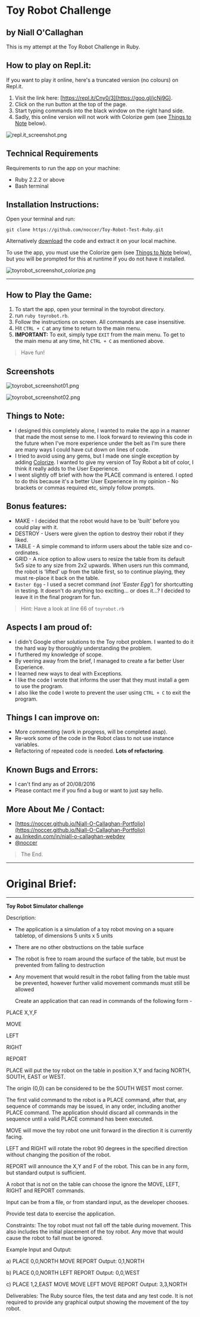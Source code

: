 # Toy Robot Challenge

## by Niall O'Callaghan

This is my attempt at the Toy Robot Challenge in Ruby.

## How to play on Repl.it:

If you want to play it online, here's a truncated version (no colours) on Repl.it.

1. Visit the link here: [https://repl.it/Cny0/3](https://goo.gl/jcNj9G).
2. Click on the run button at the top of the page.
3. Start typing commands into the black window on the right hand side.
4. Sadly, this online version will not work with Colorize gem (see [Things to Note](#things-to-note) below).

![repl.it_screenshot.png](img/repl.it_screenshot.png)

## Technical Requirements

Requirements to run the app on your machine:

- Ruby 2.2.2 or above
- Bash terminal

## Installation Instructions:

Open your terminal and run:

```
git clone https://github.com/noccer/Toy-Robot-Test-Ruby.git
```

Alternatively [download](https://github.com/noccer/Toy-Robot-Test-Ruby/archive/master.zip) the code and extract it on your local machine.

To use the app, you must use the Colorize gem (see [Things to Note](#things-to-note) below), but you will be prompted for this at runtime if you do not have it installed.

![toyrobot_screenshot_colorize.png](img/toyrobot_screenshot_colorize.png)

--------------------------------------------------------------------------------

## How to Play the Game:

1. To start the app, open your terminal in the toyrobot directory.
2. run `ruby toyrobot.rb`.
3. Follow the instructions on screen. All commands are case insensitive.
4. Hit `CTRL + C` at any time to return to the main menu.
5. **IMPORTANT:** To exit, simply type `EXIT` from the main menu. To get to the main menu at any time, hit `CTRL + C` as mentioned above.

> Have fun!

## Screenshots

![toyrobot_screenshot01.png](img/toyrobot_screenshot01.png)

![toyrobot_screenshot02.png](img/toyrobot_screenshot02.png)

## Things to Note:

- I designed this completely alone, I wanted to make the app in a manner that made the most sense to me. I look forward to reviewing this code in the future when I've more experience under the belt as I'm sure there are many ways I could have cut down on lines of code.
- I tried to avoid using any gems, but I made one single exception by adding [Colorize](https://github.com/fazibear/colorize). I wanted to give my version of Toy Robot a bit of color, I think it really adds to the User Experience.
- I went slightly off brief with how the PLACE command is entered. I opted to do this because it's a better User Experience in my opinion - No brackets or commas required etc, simply follow prompts.

## Bonus features:

- MAKE - I decided that the robot would have to be 'built' before you could play with it.
- DESTROY - Users were given the option to destroy their robot if they liked.
- TABLE - A simple command to inform users about the table size and co-ordinates.
- GRID - A nice option to allow users to resize the table from its default 5x5 size to any size from 2x2 upwards. When users run this command, the robot is 'lifted' up from the table first, so to continue playing, they must re-place it back on the table.
- `Easter Egg` - I used a secret command (_not 'Easter Egg'_) for shortcutting in testing. It doesn't do anything too exciting... or does it...? I decided to leave it in the final program for fun.

> Hint: Have a look at line 66 of `toyrobot.rb`

## Aspects I am proud of:

- I didn't Google other solutions to the Toy robot problem. I wanted to do it the hard way by thoroughly understanding the problem.
- I furthered my knowledge of scope.
- By veering away from the brief, I managed to create a far better User Experience.
- I learned new ways to deal with Exceptions.
- I like the code I wrote that informs the user that they must install a gem to use the program.
- I also like the code I wrote to prevent the user using `CTRL + C` to exit the program.

## Things I can improve on:

- More commenting (work in progress, will be completed asap).
- Re-work some of the code in the Robot class to not use instance variables.
- Refactoring of repeated code is needed. **Lots of refactoring**.

## Known Bugs and Errors:

- I can't find any as of 20/08/2016
- Please contact me if you find a bug or want to just say hello.

## More About Me / Contact:
  - [https://noccer.github.io/Niall-O-Callaghan-Portfolio](https://noccer.github.io/Niall-O-Callaghan-Portfolio)
  - [au.linkedin.com/in/niall-o-callaghan-webdev](https://au.linkedin.com/in/niall-o-callaghan-webdev)
  - [@noccer](https://twitter.com/noccer)

> The End.

--------------------------------------------------------------------------------

# Original Brief:

--------------------------------------------------------------------------------

**Toy Robot Simulator challenge**

Description:

- The application is a simulation of a toy robot moving on a square tabletop, of dimensions 5 units x 5 units
- There are no other obstructions on the table surface
- The robot is free to roam around the surface of the table, but must be prevented from falling to destruction
- Any movement that would result in the robot falling from the table must be prevented, however further valid movement commands must still be allowed

  Create an application that can read in commands of the following form -

PLACE X,Y,F

MOVE

LEFT

RIGHT

REPORT

PLACE will put the toy robot on the table in position X,Y and facing NORTH, SOUTH, EAST or WEST.

The origin (0,0) can be considered to be the SOUTH WEST most corner.

The first valid command to the robot is a PLACE command, after that, any sequence of commands may be issued, in any order, including another PLACE command. The application should discard all commands in the sequence until a valid PLACE command has been executed.

MOVE will move the toy robot one unit forward in the direction it is currently facing.

LEFT and RIGHT will rotate the robot 90 degrees in the specified direction without changing the position of the robot.

REPORT will announce the X,Y and F of the robot. This can be in any form, but standard output is sufficient.

A robot that is not on the table can choose the ignore the MOVE, LEFT, RIGHT and REPORT commands.

Input can be from a file, or from standard input, as the developer chooses.

Provide test data to exercise the application.

Constraints: The toy robot must not fall off the table during movement. This also includes the initial placement of the toy robot. Any move that would cause the robot to fall must be ignored.

Example Input and Output:

a) PLACE 0,0,NORTH MOVE REPORT Output: 0,1,NORTH

b) PLACE 0,0,NORTH LEFT REPORT Output: 0,0,WEST

c) PLACE 1,2,EAST MOVE MOVE LEFT MOVE REPORT Output: 3,3,NORTH

Deliverables: The Ruby source files, the test data and any test code. It is not required to provide any graphical output showing the movement of the toy robot.
